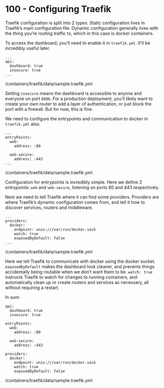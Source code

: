 # 100 - Configuring Traefik

Traefik configuration is split into 2 types. Static configuration lives in Traefik’s main configuration file. Dynamic configuration generally lives with the thing you’re routing traffic to, which in this case is docker containers.

To access the dashboard, you’ll need to enable it in ```traefik.yml```. It’ll be incredibly useful later.

```
...
api:
  dashboard: true
  insecure: true
...  
```
/containers/traefik/data/sample.traefik.yml

Setting ```insecure``` means the dashboard is accessible to anyone and everyone on port ```8080```. For a production deployment, you’ll likely want to create your own router to add a layer of authentication, or just block the port with a firewall. But for now, this is fine.

We need to configure the entrypoints and communication to docker in ```traefik.yml``` also.

```
...
entryPoints:
  web:
    address: :80

  web-secure:
    address: :443
...    
```    
/containers/traefik/data/sample.traefik.yml

Configuration for entrypoints is incredibly simple. Here we define 2 entrypoints: ```web``` and ```web-secure```, listening on ports 80 and 443 respectively.

Next we need to tell Traefik where it can find some providers. Providers are where Traefik’s dynamic configuration comes from, and tell it how to discover services, routers and middleware.

```
...
providers:
  docker:
    endpoint: unix:///var/run/docker.sock
    watch: true
    exposedByDefault: false
...    
```
/containers/traefik/data/sample.traefik.yml

Here we tell Traefik to communicate with docker using the docker socket. ```exposedByDefault``` makes the dashboard look cleaner, and prevents things accidentally being routable when we don’t want them to be. ```watch: true``` instructs Traefik to watch for changes to running containers, and automatically clean up or create routers and services as necessary, all without requiring a restart.

In sum:

```
api:
  dashboard: true
  insecure: true

entryPoints:
  web:
    address: :80

  web-secure:
    address: :443
    
providers:
  docker:
    endpoint: unix:///var/run/docker.sock
    watch: true
    exposedByDefault: false
```
/containers/traefik/data/sample.traefik.yml
